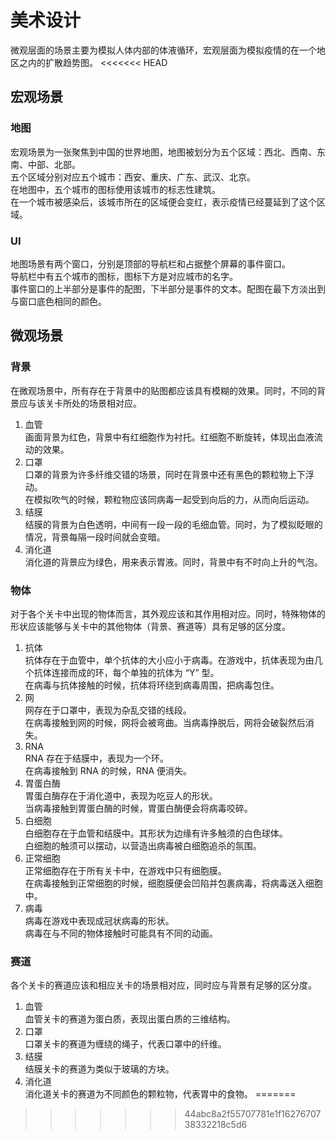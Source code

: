 # 美术设计

微观层面的场景主要为模拟人体内部的体液循环，宏观层面为模拟疫情的在一个地区之内的扩散趋势图。
<<<<<<< HEAD

## 宏观场景

### 地图

宏观场景为一张聚焦到中国的世界地图，地图被划分为五个区域：西北、西南、东南、中部、北部。  
五个区域分别对应五个城市：西安、重庆、广东、武汉、北京。  
在地图中，五个城市的图标使用该城市的标志性建筑。  
在一个城市被感染后，该城市所在的区域便会变红，表示疫情已经蔓延到了这个区域。

### UI

地图场景有两个窗口，分别是顶部的导航栏和占据整个屏幕的事件窗口。  
导航栏中有五个城市的图标，图标下方是对应城市的名字。  
事件窗口的上半部分是事件的配图，下半部分是事件的文本。配图在最下方淡出到与窗口底色相同的颜色。

## 微观场景

### 背景

在微观场景中，所有存在于背景中的贴图都应该具有模糊的效果。同时，不同的背景应与该关卡所处的场景相对应。

1. 血管  
   画面背景为红色，背景中有红细胞作为衬托。红细胞不断旋转，体现出血液流动的效果。
2. 口罩  
   口罩的背景为许多纤维交错的场景，同时在背景中还有黑色的颗粒物上下浮动。  
   在模拟吹气的时候，颗粒物应该同病毒一起受到向后的力，从而向后运动。
3. 结膜  
   结膜的背景为白色透明，中间有一段一段的毛细血管。同时，为了模拟眨眼的情况，背景每隔一段时间就会变暗。
4. 消化道  
   消化道的背景应为绿色，用来表示胃液。同时，背景中有不时向上升的气泡。

### 物体

对于各个关卡中出现的物体而言，其外观应该和其作用相对应。同时，特殊物体的形状应该能够与关卡中的其他物体（背景、赛道等）具有足够的区分度。

1. 抗体  
   抗体存在于血管中，单个抗体的大小应小于病毒。在游戏中，抗体表现为由几个抗体连接而成的环，每个单独的抗体为 “Y” 型。  
   在病毒与抗体接触的时候，抗体将环绕到病毒周围，把病毒包住。
2. 网  
   网存在于口罩中，表现为杂乱交错的线段。  
   在病毒接触到网的时候，网将会被弯曲。当病毒挣脱后，网将会破裂然后消失。
3. RNA  
   RNA 存在于结膜中，表现为一个环。  
   在病毒接触到 RNA 的时候，RNA 便消失。
4. 胃蛋白酶  
   胃蛋白酶存在于消化道中，表现为吃豆人的形状。  
   当病毒接触到胃蛋白酶的时候，胃蛋白酶便会将病毒咬碎。
5. 白细胞  
   白细胞存在于血管和结膜中。其形状为边缘有许多触须的白色球体。  
   白细胞的触须可以摆动，以营造出病毒被白细胞追杀的氛围。
6. 正常细胞  
   正常细胞存在于所有关卡中，在游戏中只有细胞膜。  
   在病毒接触到正常细胞的时候，细胞膜便会凹陷并包裹病毒，将病毒送入细胞中。
7. 病毒  
   病毒在游戏中表现成冠状病毒的形状。  
   病毒在与不同的物体接触时可能具有不同的动画。

### 赛道

各个关卡的赛道应该和相应关卡的场景相对应，同时应与背景有足够的区分度。

1. 血管  
   血管关卡的赛道为蛋白质，表现出蛋白质的三维结构。
2. 口罩  
   口罩关卡的赛道为缠绕的绳子，代表口罩中的纤维。
3. 结膜  
   结膜关卡的赛道为类似于玻璃的方块。
4. 消化道  
   消化道关卡的赛道为不同颜色的颗粒物，代表胃中的食物。
=======
>>>>>>> 44abc8a2f55707781e1f1627670738332218c5d6
